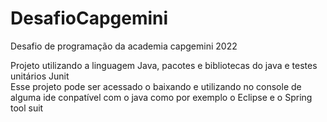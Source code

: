 # DesafioCapgemini
<p>Desafio de programação da academia capgemini 2022</p>
Projeto utilizando a linguagem Java, pacotes e bibliotecas do java e testes unitários Junit<br />
Esse projeto pode ser acessado o baixando e utilizando no console de alguma ide conpatível com o java como por exemplo o Eclipse e o Spring tool suit <br />
